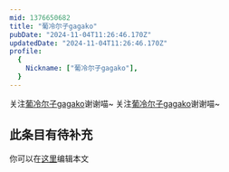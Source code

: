 ```yaml
---
mid: 1376650682
title: "葡冷尔子gagako"
pubDate: "2024-11-04T11:26:46.170Z"
updatedDate: "2024-11-04T11:26:46.170Z"
profile:
  {
    Nickname: ["葡冷尔子gagako"],
  }
---
```


关注[葡冷尔子gagako](https://space.bilibili.com/1376650682)谢谢喵~ 关注[葡冷尔子gagako](https://space.bilibili.com/1376650682)谢谢喵~

## 此条目有待补充
你可以在[这里](https://github.com/Yuhanawa/VTuber.ICU-Content/edit/master/v/葡冷尔子gagako/index.md)编辑本文
